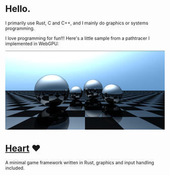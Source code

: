 # Hello.

I primarily use Rust, C and C++, and I mainly do graphics or systems programming.

I love programming for fun!!! Here's a little sample from a pathtracer I implemented in WebGPU:

![](https://github.com/bxn0x21/bxn0x121/blob/main/image.png)

# [Heart](https://github.com/bxn0x21/heart) ❤️
A minimal game framework written in Rust, graphics and input handling included.
